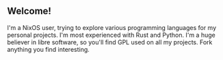## Welcome!
I'm a NixOS user, trying to explore various programming languages for my personal projects. I'm most experienced with Rust and Python. I'm a huge believer in libre software, so you'll find GPL used on all my projects. Fork anything you find interesting.

<!--[![GitHub Stats](https://github-readme-stats.vercel.app/api?username=TheTerrior&count_private=true&show_icons=true)](https://github.com/TheTerrior)

[![Top Languages](https://github-readme-stats.vercel.app/api/top-langs/?username=TheTerrior&hide=php)](https://github.com/TheTerrior)
-->

<!--
**TheTerrior/TheTerrior** is a ✨ _special_ ✨ repository because its `README.md` (this file) appears on your GitHub profile.

Here are some ideas to get you started:

- 🔭 I’m currently working on ...
- 🌱 I’m currently learning ...
- 👯 I’m looking to collaborate on ...
- 🤔 I’m looking for help with ...
- 💬 Ask me about ...
- 📫 How to reach me: ...
- 😄 Pronouns: ...
- ⚡ Fun fact: ...
-->
